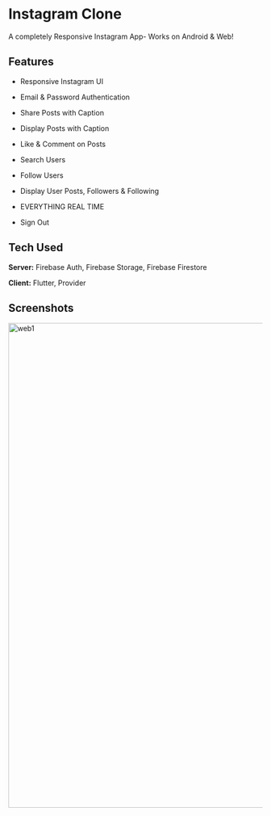 # Instagram Clone

A completely Responsive Instagram App- Works on Android & Web!

## Features

 - Responsive Instagram UI
 - Email & Password Authentication
 - Share Posts with Caption
 - Display Posts with Caption
 - Like & Comment on Posts
 - Search Users
 - Follow Users

 - Display User Posts, Followers & Following
 - EVERYTHING REAL TIME
 - Sign Out

## Tech Used

**Server:** Firebase Auth, Firebase Storage, Firebase Firestore

**Client:** Flutter, Provider


## Screenshots
<img width="960" alt="web1" src="https://user-images.githubusercontent.com/68428685/182332276-19dbcc03-d291-45b6-8a93-74fbe4cdb252.png">

